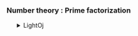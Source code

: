 <h3>Number theory : Prime factorization</h3>
<ul>
	<details>
		<summary>LightOj</summary>
		<ol>
			<li>Problem: <a href="https://lightoj.com/problem/intel-factor-factorization">1035 Intelligent Factorial Factorization</a></li>
			<ul>
				<li>Solution: <a href="https://github.com/Mestu-Paul/MyProgramming/blob/master/LightOj/1035_Intelligent_Factorial_Factorization.md">1035 Intelligent Factorial Factorization</a></li>
			</ul>
		</ol>
	</details>
</ul>